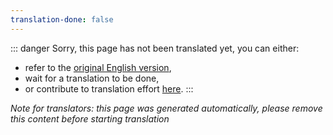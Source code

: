 ```yaml
---
translation-done: false
---
```

::: danger
Sorry, this page has not been translated yet, you can either:
- refer to the [original English version](</models/custom-notes.md>),
- wait for a translation to be done,
- or contribute to translation effort [here](https://github.com/bsmg/wiki).
:::

_Note for translators: this page was generated automatically, please remove this content before starting translation_

